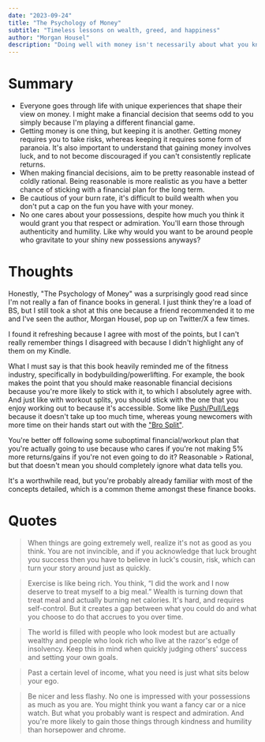 ```yaml
---
date: "2023-09-24"
title: "The Psychology of Money"
subtitle: "Timeless lessons on wealth, greed, and happiness"
author: "Morgan Housel"
description: "Doing well with money isn't necessarily about what you know. It's about how you behave. And behavior is hard to teach, even to really smart people. In The Psychology of Money, author Morgan Housel shares 19 short stories exploring the strange ways people think about money and teaches you how to make better sense of one of life's most important topics."
---
```


# Summary

- Everyone goes through life with unique experiences that shape their view on money. I might make a financial decision that seems odd to you simply because I'm playing a different financial game.
- Getting money is one thing, but keeping it is another. Getting money requires you to take risks, whereas keeping it requires some form of paranoia. It's also important to understand that gaining money involves luck, and to not become discouraged if you can't consistently replicate returns.
- When making financial decisions, aim to be pretty reasonable instead of coldly rational. Being reasonable is more realistic as you have a better chance of sticking with a financial plan for the long term.
- Be cautious of your burn rate, it's difficult to build wealth when you don't put a cap on the fun you have with your money.
- No one cares about your possessions, despite how much you think it would grant you that respect or admiration. You'll earn those through authenticity and humility. Like why would you want to be around people who gravitate to your shiny new possessions anyways?

# Thoughts

Honestly, "The Psychology of Money" was a surprisingly good read since I'm not really a fan of finance books in general. I just think they're a load of BS, but I still took a shot at this one because a friend recommended it to me and I've seen the author, Morgan Housel, pop up on Twitter/X a few times.

I found it refreshing because I agree with most of the points, but I can't really remember things I disagreed with because I didn't highlight any of them on my Kindle.

What I must say is that this book heavily reminded me of the fitness industry, specifically in bodybuilding/powerlifting. For example, the book makes the point that you should make reasonable financial decisions because you're more likely to stick with it, to which I absolutely agree with. And just like with workout splits, you should stick with the one that you enjoy working out to because it's accessible. Some like [Push/Pull/Legs](https://www.google.com/search?q=push+pull+legs) because it doesn't take up too much time, whereas young newcomers with more time on their hands start out with the ["Bro Split"](https://www.google.com/search?q=bro+split).

You're better off following some suboptimal financial/workout plan that you're actually going to use because who cares if you're not making 5% more returns/gains if you're not even going to do it? Reasonable > Rational, but that doesn't mean you should completely ignore what data tells you.

It's a worthwhile read, but you're probably already familiar with most of the concepts detailed, which is a common theme amongst these finance books.

# Quotes

> When things are going extremely well, realize it's not as good as you think. You are not invincible, and if you acknowledge that luck brought you success then you have to believe in luck's cousin, risk, which can turn your story around just as quickly.

> Exercise is like being rich. You think, “I did the work and I now deserve to treat myself to a big meal.” Wealth is turning down that treat meal and actually burning net calories. It's hard, and requires self-control. But it creates a gap between what you could do and what you choose to do that accrues to you over time.

> The world is filled with people who look modest but are actually wealthy and people who look rich who live at the razor's edge of insolvency. Keep this in mind when quickly judging others' success and setting your own goals.

> Past a certain level of income, what you need is just what sits below your ego.

> Be nicer and less flashy. No one is impressed with your possessions as much as you are. You might think you want a fancy car or a nice watch. But what you probably want is respect and admiration. And you're more likely to gain those things through kindness and humility than horsepower and chrome.
